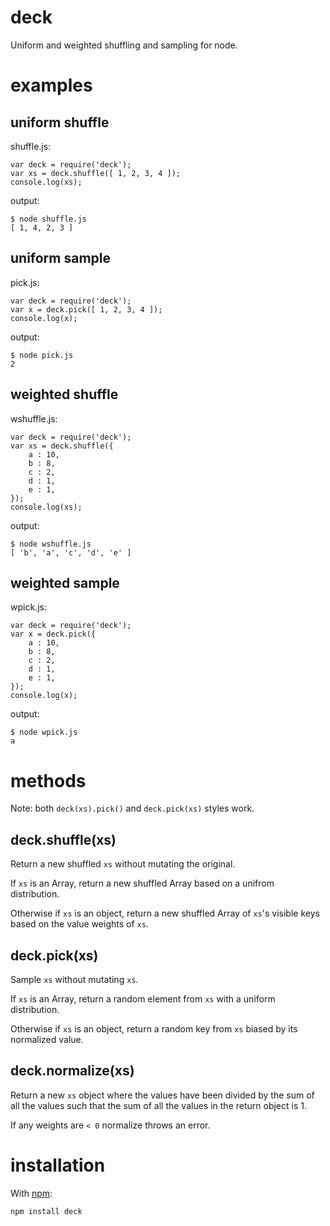 deck
====

Uniform and weighted shuffling and sampling for node.

examples
========

uniform shuffle
---------------

shuffle.js:

    var deck = require('deck');
    var xs = deck.shuffle([ 1, 2, 3, 4 ]);
    console.log(xs);

output:

    $ node shuffle.js 
    [ 1, 4, 2, 3 ]

uniform sample
--------------

pick.js:

    var deck = require('deck');
    var x = deck.pick([ 1, 2, 3, 4 ]);
    console.log(x);

output:

    $ node pick.js 
    2

weighted shuffle
----------------

wshuffle.js:

    var deck = require('deck');
    var xs = deck.shuffle({
        a : 10,
        b : 8,
        c : 2,
        d : 1,
        e : 1,
    });
    console.log(xs);

output:

    $ node wshuffle.js 
    [ 'b', 'a', 'c', 'd', 'e' ]

weighted sample
---------------

wpick.js:

    var deck = require('deck');
    var x = deck.pick({
        a : 10,
        b : 8,
        c : 2,
        d : 1,
        e : 1,
    });
    console.log(x);

output:

    $ node wpick.js 
    a

methods
=======

Note: both `deck(xs).pick()` and `deck.pick(xs)` styles work.

deck.shuffle(xs)
----------------

Return a new shuffled `xs` without mutating the original.

If `xs` is an Array, return a new shuffled Array based on a unifrom
distribution.

Otherwise if `xs` is an object, return a new shuffled Array of `xs`'s visible
keys based on the value weights of `xs`.

deck.pick(xs)
-------------

Sample `xs` without mutating `xs`.

If `xs` is an Array, return a random element from `xs` with a uniform
distribution.

Otherwise if `xs` is an object, return a random key from `xs` biased by its
normalized value.

deck.normalize(xs)
------------------

Return a new `xs` object where the values have been divided by the sum of all
the values such that the sum of all the values in the return object is 1.

If any weights are `< 0` normalize throws an error.

installation
============

With [npm](http://npmjs.org):

    npm install deck
